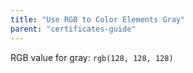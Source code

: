 ```yaml
---
title: "Use RGB to Color Elements Gray"
parent: "certificates-guide"
---
```


RGB value for gray: `rgb(128, 128, 128)`
